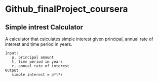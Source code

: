 # Github_finalProject_coursera

## Simple intrest Calculator
A calculator that calculates simple interest given principal, annual rate of interest and time period in years.
``` 
Input:
   p, principal amount
   t, time period in years
   r, annual rate of interest
Output
   simple interest = p*t*r
```
